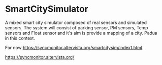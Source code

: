 # SmartCitySimulator
A mixed smart city simulator composed of real sensors and simulated sensors. The system will consist of parking sensor, PM sensors, 
Temp sensors and Float sensor and it's aim is provide a mapping of a city. Padua in this context.

For now
https://syncmonitor.altervista.org/smartcitysim/index1.html

https://syncmonitor.altervista.org/


